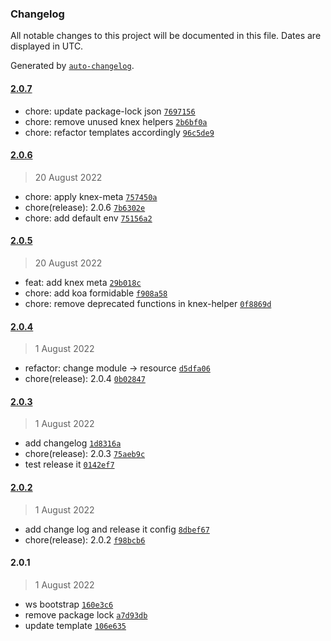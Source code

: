### Changelog

All notable changes to this project will be documented in this file. Dates are displayed in UTC.

Generated by [`auto-changelog`](https://github.com/CookPete/auto-changelog).

#### [2.0.7](https://github.com/KarmaBlackshaw/node-koa-boilerplate/compare/2.0.6...2.0.7)

- chore: update package-lock json [`7697156`](https://github.com/KarmaBlackshaw/node-koa-boilerplate/commit/7697156b0594a5c1b69d6eaa6bb4df2afce2b3fc)
- chore: remove unused knex helpers [`2b6bf0a`](https://github.com/KarmaBlackshaw/node-koa-boilerplate/commit/2b6bf0ab8c2d4d2a19eda0d1d6120f2f75f4839c)
- chore: refactor templates accordingly [`96c5de9`](https://github.com/KarmaBlackshaw/node-koa-boilerplate/commit/96c5de96b5fb99441d3983ffc8600b8bbbe8da70)

#### [2.0.6](https://github.com/KarmaBlackshaw/node-koa-boilerplate/compare/2.0.5...2.0.6)

> 20 August 2022

- chore: apply knex-meta [`757450a`](https://github.com/KarmaBlackshaw/node-koa-boilerplate/commit/757450a43dd373548dea617615f037cd4a182988)
- chore(release): 2.0.6 [`7b6302e`](https://github.com/KarmaBlackshaw/node-koa-boilerplate/commit/7b6302e1340c46292e2be000b1e69a0d46eac39b)
- chore: add default env [`75156a2`](https://github.com/KarmaBlackshaw/node-koa-boilerplate/commit/75156a2f6b8fdddc3d29d49507ffdc2d85ea24fb)

#### [2.0.5](https://github.com/KarmaBlackshaw/node-koa-boilerplate/compare/2.0.4...2.0.5)

> 20 August 2022

- feat: add knex meta [`29b018c`](https://github.com/KarmaBlackshaw/node-koa-boilerplate/commit/29b018c60d661142817f0d2b6d0aa582a34cdf63)
- chore: add koa formidable [`f908a58`](https://github.com/KarmaBlackshaw/node-koa-boilerplate/commit/f908a5894a692f1ab54b2cb09fd6f539ef31f09c)
- chore: remove deprecated functions in knex-helper [`0f8869d`](https://github.com/KarmaBlackshaw/node-koa-boilerplate/commit/0f8869d96dde93d0792eaed2e3549d769c8e57a6)

#### [2.0.4](https://github.com/KarmaBlackshaw/node-koa-boilerplate/compare/2.0.3...2.0.4)

> 1 August 2022

- refactor: change module -&gt; resource [`d5dfa06`](https://github.com/KarmaBlackshaw/node-koa-boilerplate/commit/d5dfa0653412ad5a0be8a186e843c6e5af5368b7)
- chore(release): 2.0.4 [`0b02847`](https://github.com/KarmaBlackshaw/node-koa-boilerplate/commit/0b02847cb5d3b313bc232ef35688948a6d89dde3)

#### [2.0.3](https://github.com/KarmaBlackshaw/node-koa-boilerplate/compare/2.0.2...2.0.3)

> 1 August 2022

- add changelog [`1d8316a`](https://github.com/KarmaBlackshaw/node-koa-boilerplate/commit/1d8316af5b7650595d35554f4fd3a6f5196a6afb)
- chore(release): 2.0.3 [`75aeb9c`](https://github.com/KarmaBlackshaw/node-koa-boilerplate/commit/75aeb9c6d20fc9a8828939a7cc6b536c03036a55)
- test release it [`0142ef7`](https://github.com/KarmaBlackshaw/node-koa-boilerplate/commit/0142ef71ff75c788799a425ebb0db716a7a46612)

#### [2.0.2](https://github.com/KarmaBlackshaw/node-koa-boilerplate/compare/2.0.1...2.0.2)

> 1 August 2022

- add change log and release it config [`8dbef67`](https://github.com/KarmaBlackshaw/node-koa-boilerplate/commit/8dbef6743367009f75fb966079fa1af87c9303ca)
- chore(release): 2.0.2 [`f98bcb6`](https://github.com/KarmaBlackshaw/node-koa-boilerplate/commit/f98bcb66133d5982e9801be4d62dee33ee9a65a8)

#### 2.0.1

> 1 August 2022

- ws bootstrap [`160e3c6`](https://github.com/KarmaBlackshaw/node-koa-boilerplate/commit/160e3c6e89c9f3a17cf140e4c1e51948a4a5023d)
- remove package lock [`a7d93db`](https://github.com/KarmaBlackshaw/node-koa-boilerplate/commit/a7d93db99b72561188ec28d7803812b9a89fd539)
- update template [`106e635`](https://github.com/KarmaBlackshaw/node-koa-boilerplate/commit/106e63511205f9f363cd6a497d79d15f29a4d810)

